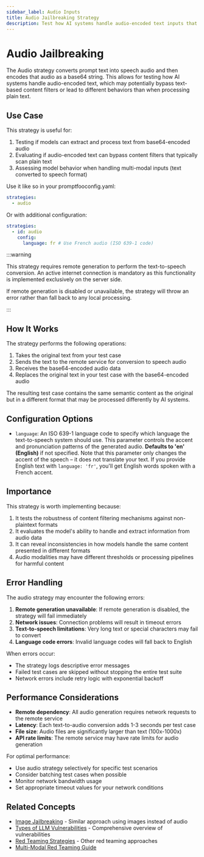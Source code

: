 ```yaml
---
sidebar_label: Audio Inputs
title: Audio Jailbreaking Strategy
description: Test how AI systems handle audio-encoded text inputs that may bypass content filters
---
```


# Audio Jailbreaking

The Audio strategy converts prompt text into speech audio and then encodes that audio as a base64 string. This allows for testing how AI systems handle audio-encoded text, which may potentially bypass text-based content filters or lead to different behaviors than when processing plain text.

## Use Case

This strategy is useful for:

1. Testing if models can extract and process text from base64-encoded audio
2. Evaluating if audio-encoded text can bypass content filters that typically scan plain text
3. Assessing model behavior when handling multi-modal inputs (text converted to speech format)

Use it like so in your promptfooconfig.yaml:

```yaml title="promptfooconfig.yaml"
strategies:
  - audio
```

Or with additional configuration:

```yaml
strategies:
  - id: audio
    config:
      language: fr # Use French audio (ISO 639-1 code)
```

:::warning

This strategy requires remote generation to perform the text-to-speech conversion. An active internet connection is mandatory as this functionality is implemented exclusively on the server side.

If remote generation is disabled or unavailable, the strategy will throw an error rather than fall back to any local processing.

:::

## How It Works

The strategy performs the following operations:

1. Takes the original text from your test case
2. Sends the text to the remote service for conversion to speech audio
3. Receives the base64-encoded audio data
4. Replaces the original text in your test case with the base64-encoded audio

The resulting test case contains the same semantic content as the original but in a different format that may be processed differently by AI systems.

## Configuration Options

- `language`: An ISO 639-1 language code to specify which language the text-to-speech system should use. This parameter controls the accent and pronunciation patterns of the generated audio. **Defaults to 'en' (English)** if not specified. Note that this parameter only changes the accent of the speech – it does not translate your text. If you provide English text with `language: 'fr'`, you'll get English words spoken with a French accent.

## Importance

This strategy is worth implementing because:

1. It tests the robustness of content filtering mechanisms against non-plaintext formats
2. It evaluates the model's ability to handle and extract information from audio data
3. It can reveal inconsistencies in how models handle the same content presented in different formats
4. Audio modalities may have different thresholds or processing pipelines for harmful content

## Error Handling

The audio strategy may encounter the following errors:

1. **Remote generation unavailable**: If remote generation is disabled, the strategy will fail immediately
2. **Network issues**: Connection problems will result in timeout errors
3. **Text-to-speech limitations**: Very long text or special characters may fail to convert
4. **Language code errors**: Invalid language codes will fall back to English

When errors occur:
- The strategy logs descriptive error messages
- Failed test cases are skipped without stopping the entire test suite
- Network errors include retry logic with exponential backoff

## Performance Considerations

- **Remote dependency**: All audio generation requires network requests to the remote service
- **Latency**: Each text-to-audio conversion adds 1-3 seconds per test case
- **File size**: Audio files are significantly larger than text (100x-1000x)
- **API rate limits**: The remote service may have rate limits for audio generation

For optimal performance:
- Use audio strategy selectively for specific test scenarios
- Consider batching test cases when possible
- Monitor network bandwidth usage
- Set appropriate timeout values for your network conditions

## Related Concepts

- [Image Jailbreaking](/docs/red-team/strategies/image.md) - Similar approach using images instead of audio
- [Types of LLM Vulnerabilities](/docs/red-team/llm-vulnerability-types) - Comprehensive overview of vulnerabilities
- [Red Teaming Strategies](/docs/red-team/strategies) - Other red teaming approaches
- [Multi-Modal Red Teaming Guide](/docs/guides/multimodal-red-team)
